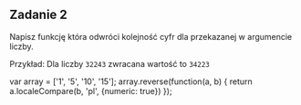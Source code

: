 Zadanie 2
---
Napisz funkcję która odwróci kolejność cyfr dla przekazanej w argumencie liczby.

Przykład:
Dla liczby `32243` zwracana wartość to `34223`

var array = ['1', '5', '10', '15'];
array.reverse(function(a, b) {
return a.localeCompare(b, 'pl', {numeric: true})
});

